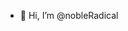 - 👋 Hi, I’m @nobleRadical


<!---
nobleRadical/nobleRadical is a ✨ special ✨ repository because its `README.md` (this file) appears on your GitHub profile.
You can click the Preview link to take a look at your changes.
--->
